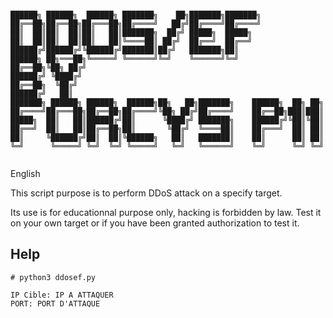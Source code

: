 

```

██████╗ ██████╗  ██████╗ ███████╗    ██╗███████╗███████╗              
██╔══██╗██╔══██╗██╔═══██╗██╔════╝   ██╔╝██╔════╝██╔════╝              
██║  ██║██║  ██║██║   ██║███████╗  ██╔╝ █████╗  █████╗                
██║  ██║██║  ██║██║   ██║╚════██║ ██╔╝  ██╔══╝  ██╔══╝                
██████╔╝██████╔╝╚██████╔╝███████║██╔╝   ███████╗██║          
██████╗ ██╗═══██╗╚═════╝ ╚══════╝╚═╝    ╚══════╝╚═╝                   
██╔══██╗╚██╗ ██╔╝                                                     
██████╔╝ ╚████╔╝                                                      
██╔══██╗  ╚██╔╝                                                       
██████╔╝   ██║                                                        
███████╗ ██████╗ ██████╗  ██████╗██╗   ██╗███████╗    ██████╗  ██╗ ██╗
██╔════╝██╔═══██╗██╔══██╗██╔════╝╚██╗ ██╔╝██╔════╝    ██╔══██╗███║███║
█████╗  ██║   ██║██████╔╝██║      ╚████╔╝ ███████╗    ██████╔╝╚██║╚██║
██╔══╝  ██║   ██║██╔══██╗██║       ╚██╔╝  ╚════██║    ██╔═══╝  ██║ ██║
██║     ╚██████╔╝██║  ██║╚██████╗   ██║   ███████║    ██║      ██║ ██║
╚═╝      ╚═════╝ ╚═╝  ╚═╝ ╚═════╝   ╚═╝   ╚══════╝    ╚═╝      ╚═╝ ╚═╝
                                                                      
```


English

This script purpose is to perform DDoS attack on a specify target.

Its use is for educationnal purpose only, hacking is forbidden by law. 
Test it on your own target or if you have been granted authorization to test it.


## Help
```
# python3 ddosef.py 

IP Cible: IP A ATTAQUER
PORT: PORT D'ATTAQUE

```


